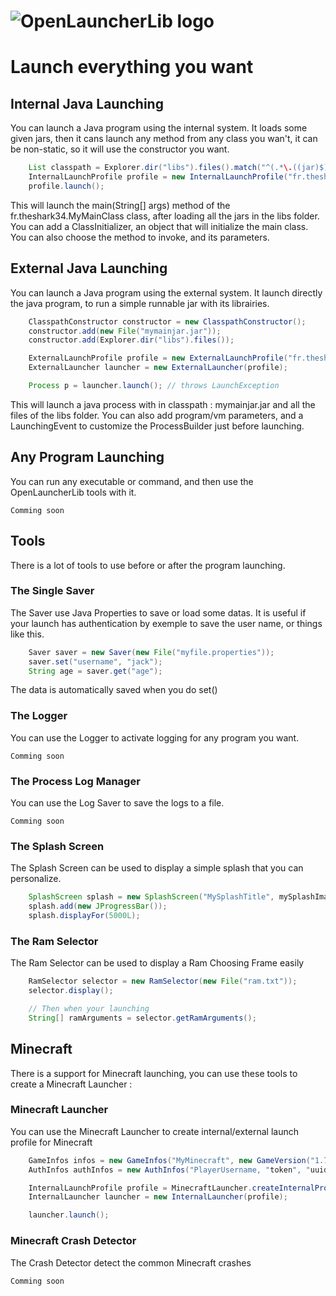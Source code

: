![OpenLauncherLib logo](http://image.noelshack.com/fichiers/2015/17/1429612277-oolbaniere.png)
=====

# Launch everything you want

## Internal Java Launching

You can launch a Java program using the internal system. It loads some given jars, then it cans launch any method from any class you wan't, it can be non-static, so it will use the constructor you want.

```java
    List classpath = Explorer.dir("libs").files().match("^(.*\.((jar)$))*$").get();
    InternalLaunchProfile profile = new InternalLaunchProfile("fr.theshark34.MyMainClass", classpath);
    profile.launch();
```

This will launch the main(String[] args) method of the fr.theshark34.MyMainClass class, after loading all the jars in the libs folder.
You can add a ClassInitializer, an object that will initialize the main class.
You can also choose the method to invoke, and its parameters.

## External Java Launching

You can launch a Java program using the external system. It launch directly the java program, to run a simple runnable jar with its librairies.

```java
    ClasspathConstructor constructor = new ClasspathConstructor();
    constructor.add(new File("mymainjar.jar"));
    constructor.add(Explorer.dir("libs").files());

    ExternalLaunchProfile profile = new ExternalLaunchProfile("fr.theshark34.MyClass", classpath.make());
    ExternalLauncher launcher = new ExternalLauncher(profile);

    Process p = launcher.launch(); // throws LaunchException
```

This will launch a java process with in classpath : mymainjar.jar and all the files of the libs folder.
You can also add program/vm parameters, and a LaunchingEvent to customize the ProcessBuilder just before launching.

## Any Program Launching

You can run any executable or command, and then use the OpenLauncherLib tools with it.

    Comming soon

## Tools

There is a lot of tools to use before or after the program launching.

### The Single Saver

The Saver use Java Properties to save or load some datas. It is useful if your launch has authentication by exemple to save the user name, or things like this.

```java
    Saver saver = new Saver(new File("myfile.properties"));
    saver.set("username", "jack");
    String age = saver.get("age");
```

The data is automatically saved when you do set()

### The Logger

You can use the Logger to activate logging for any program you want.

    Comming soon

### The Process Log Manager

You can use the Log Saver to save the logs to a file.

    Comming soon

### The Splash Screen

The Splash Screen can be used to display a simple splash that you can personalize.

```java
    SplashScreen splash = new SplashScreen("MySplashTitle", mySplashImage);
    splash.add(new JProgressBar());
    splash.displayFor(5000L);
```

### The Ram Selector

The Ram Selector can be used to display a Ram Choosing Frame easily

```java
    RamSelector selector = new RamSelector(new File("ram.txt"));
    selector.display();

    // Then when your launching
    String[] ramArguments = selector.getRamArguments();
```

## Minecraft

There is a support for Minecraft launching, you can use these tools to create a Minecraft Launcher :

### Minecraft Launcher

You can use the Minecraft Launcher to create internal/external launch profile for Minecraft

```java
    GameInfos infos = new GameInfos("MyMinecraft", new GameVersion("1.7.2", GameType.V1_7_2_LOWER), new GameTweak[] {GameTweak.FORGE});
    AuthInfos authInfos = new AuthInfos("PlayerUsername, "token", "uuid");

    InternalLaunchProfile profile = MinecraftLauncher.createInternalProfile(infos, GameFolder.BASIC, authInfos);
    InternalLauncher launcher = new InternalLauncher(profile);

    launcher.launch();
```

### Minecraft Crash Detector

The Crash Detector detect the common Minecraft crashes

    Comming soon